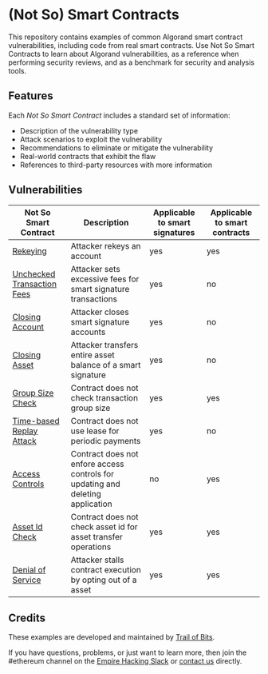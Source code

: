 # (Not So) Smart Contracts

This repository contains examples of common Algorand smart contract vulnerabilities, including code from real smart contracts. Use Not So Smart Contracts to learn about Algorand vulnerabilities, as a reference when performing security reviews, and as a benchmark for security and analysis tools.

## Features

Each _Not So Smart Contract_ includes a standard set of information:

* Description of the vulnerability type
* Attack scenarios to exploit the vulnerability
* Recommendations to eliminate or mitigate the vulnerability
* Real-world contracts that exhibit the flaw
* References to third-party resources with more information

## Vulnerabilities

| Not So Smart Contract | Description | Applicable to smart signatures | Applicable to smart contracts |
| --- | --- | --- | --- |
| [Rekeying](rekeying) | Attacker rekeys an account | yes | yes |
| [Unchecked Transaction Fees](unchecked_transaction_fee) | Attacker sets excessive fees for smart signature transactions | yes | no |
| [Closing Account](closing_account) | Attacker closes smart signature accounts | yes | no |
| [Closing Asset](closing_asset) | Attacker transfers entire asset balance of a smart signature | yes | no |
| [Group Size Check](group_size_check) | Contract does not check transaction group size | yes | yes |
| [Time-based Replay Attack](time_based_replay_attack) | Contract does not use lease for periodic payments | yes | no |
| [Access Controls](access_controls) | Contract does not enfore access controls for updating and deleting application | no | yes |
| [Asset Id Check](asset_id_check) | Contract does not check asset id for asset transfer operations | yes | yes |
| [Denial of Service](denial_of_service) | Attacker stalls contract execution by opting out of a asset | yes | yes |

## Credits

These examples are developed and maintained by [Trail of Bits](https://www.trailofbits.com/).

If you have questions, problems, or just want to learn more, then join the #ethereum channel on the [Empire Hacking Slack](https://empireslacking.herokuapp.com/) or [contact us](https://www.trailofbits.com/contact/) directly.
